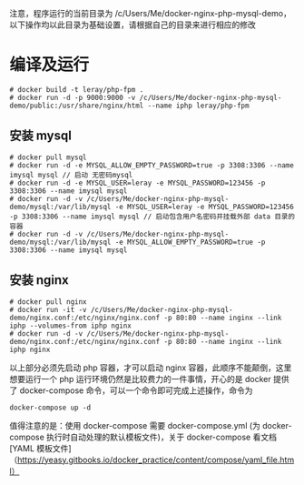 注意，程序运行的当前目录为 /c/Users/Me/docker-nginx-php-mysql-demo，以下操作均以此目录为基础设置，请根据自己的目录来进行相应的修改


# 编译及运行
```
# docker build -t leray/php-fpm .
# docker run -d -p 9000:9000 -v /c/Users/Me/docker-nginx-php-mysql-demo/public:/usr/share/nginx/html --name iphp leray/php-fpm
```



## 安装 mysql 
```
# docker pull mysql
# docker run -d -e MYSQL_ALLOW_EMPTY_PASSWORD=true -p 3308:3306 --name imysql mysql // 启动 无密码mysql
# docker run -d -e MYSQL_USER=leray -e MYSQL_PASSWORD=123456 -p 3308:3306 --name imysql mysql
# docker run -d -v /c/Users/Me/docker-nginx-php-mysql-demo/mysql:/var/lib/mysql -e MYSQL_USER=leray -e MYSQL_PASSWORD=123456 -p 3308:3306 --name imysql mysql // 启动包含用户名密码并挂载外部 data 目录的容器
# docker run -d -v /c/Users/Me/docker-nginx-php-mysql-demo/mysql:/var/lib/mysql -e MYSQL_ALLOW_EMPTY_PASSWORD=true -p 3308:3306 --name imysql mysql
```
## 安装 nginx 
```
# docker pull nginx
# docker run -it -v /c/Users/Me/docker-nginx-php-mysql-demo/nginx.conf:/etc/nginx/nginx.conf -p 80:80 --name inginx --link iphp --volumes-from iphp nginx
# docker run -d -v /c/Users/Me/docker-nginx-php-mysql-demo/nginx.conf:/etc/nginx/nginx.conf -p 80:80 --name inginx --link iphp nginx
```

以上部分必须先启动 php 容器，才可以启动 nginx 容器，此顺序不能颠倒，这里想要运行一个 php 运行环境仍然是比较费力的一件事情，开心的是 docker 提供了 docker-compose 命令，可以一个命令即可完成上述操作，命令为
```
docker-compose up -d
```
值得注意的是：使用 docker-compose 需要 docker-compose.yml (为 docker-compose 执行时自动处理的默认模板文件)，关于 docker-compose 看文档 [YAML 模板文件]（https://yeasy.gitbooks.io/docker_practice/content/compose/yaml_file.html）